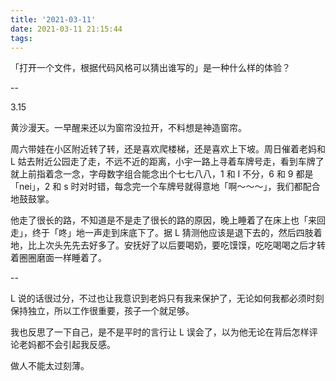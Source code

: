 ```yaml
---
title: '2021-03-11'
date: 2021-03-11 21:15:44
tags:
---
```


「打开一个文件，根据代码风格可以猜出谁写的」是一种什么样的体验？

--

3.15

黄沙漫天。一早醒来还以为窗帘没拉开，不料想是神造窗帘。

周六带娃在小区附近转了转，还是喜欢爬楼梯，还是喜欢上下坡。周日催着老妈和 L 姑去附近公园走了走，不远不近的距离，小宇一路上寻着车牌号走，看到车牌了就上前指着念一念，字母数字组合能念出个七七八八，1 和 I 不分，6 和 9 都是「nei」，2 和 s 时对时错，每念完一个车牌号就得意地「啊～～～」，我们都配合地鼓鼓掌。

他走了很长的路，不知道是不是走了很长的路的原因，晚上睡着了在床上也「来回走」，终于「咚」地一声走到床底下了。据 L 猜测他应该是退下去的，然后四肢着地，比上次头先先去好多了。安抚好了以后要喝奶，要吃馍馍，吃吃喝喝之后才转着圈圈磨面一样睡着了。

--

L 说的话很过分，不过也让我意识到老妈只有我来保护了，无论如何我都必须时刻保持独立，所以工作很重要，孩子一个就足够。

我也反思了一下自己，是不是平时的言行让 L 误会了，以为他无论在背后怎样评论老妈都不会引起我反感。

做人不能太过刻薄。

